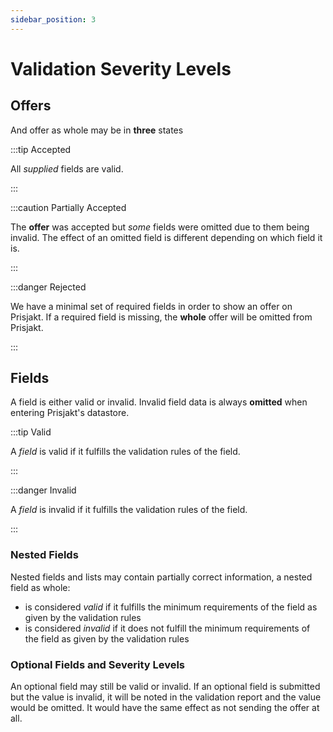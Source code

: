 ```yaml
---
sidebar_position: 3
---
```

# Validation Severity Levels


## Offers

And offer as whole may be in **three** states


:::tip Accepted

All *supplied* fields are valid.

:::

:::caution Partially Accepted

The **offer** was accepted but *some* fields were omitted due to them being invalid. The
effect of an omitted field is different depending on which field it is.

:::

:::danger Rejected

We have a minimal set of required fields in order to show an offer on Prisjakt. If a required field
is missing, the **whole** offer will be omitted from Prisjakt.

:::

## Fields

A field is either valid or invalid. Invalid field data is always **omitted** when entering Prisjakt's datastore.

:::tip Valid

A *field* is valid if it fulfills the validation rules of the field.

:::

:::danger Invalid

A *field* is invalid if it fulfills the validation rules of the field.

:::

### Nested Fields

Nested fields and lists may contain partially correct information, a nested field as whole:

* is considered *valid* if it fulfills the minimum requirements of the field as given by the validation rules
* is considered *invalid* if it does not fulfill the minimum requirements of the field as given by the validation rules


### Optional Fields and Severity Levels

An optional field may still be valid or invalid. If an optional field is submitted but the value is invalid, it will
be noted in the validation report and the value would be omitted. It would have the same effect as not sending the offer
at all.